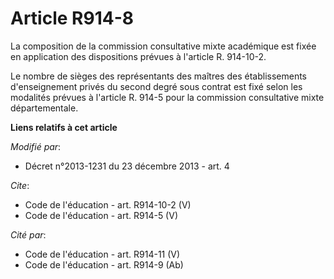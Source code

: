 # Article R914-8

La composition de la commission consultative mixte académique est fixée en application des dispositions prévues à l'article
R. 914-10-2. 

Le nombre de sièges des représentants des maîtres des établissements d'enseignement privés du second degré sous contrat est
fixé selon les modalités prévues à l'article R. 914-5 pour la commission consultative mixte départementale.

**Liens relatifs à cet article**

_Modifié par_:

  - Décret n°2013-1231 du 23 décembre 2013 - art. 4

_Cite_:

  - Code de l'éducation - art. R914-10-2 (V)
  - Code de l'éducation - art. R914-5 (V)

_Cité par_:

  - Code de l'éducation - art. R914-11 (V)
  - Code de l'éducation - art. R914-9 (Ab)
